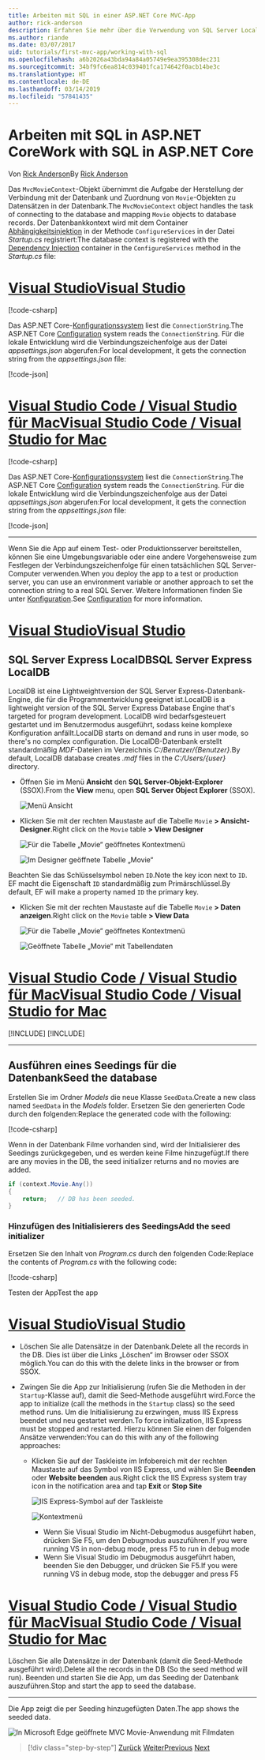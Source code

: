 ```yaml
---
title: Arbeiten mit SQL in einer ASP.NET Core MVC-App
author: rick-anderson
description: Erfahren Sie mehr über die Verwendung von SQL Server LocalDB oder SQLite in einer ASP.NET Core MVC-App.
ms.author: riande
ms.date: 03/07/2017
uid: tutorials/first-mvc-app/working-with-sql
ms.openlocfilehash: a6b2026a43bda94a84a05749e9ea395308dec231
ms.sourcegitcommit: 34bf9fc6ea814c039401fca174642f0acb14be3c
ms.translationtype: HT
ms.contentlocale: de-DE
ms.lasthandoff: 03/14/2019
ms.locfileid: "57841435"
---
```

# <a name="work-with-sql-in-aspnet-core"></a><span data-ttu-id="d8cd1-103">Arbeiten mit SQL in ASP.NET Core</span><span class="sxs-lookup"><span data-stu-id="d8cd1-103">Work with SQL in ASP.NET Core</span></span>

<span data-ttu-id="d8cd1-104">Von [Rick Anderson](https://twitter.com/RickAndMSFT)</span><span class="sxs-lookup"><span data-stu-id="d8cd1-104">By [Rick Anderson](https://twitter.com/RickAndMSFT)</span></span>

<span data-ttu-id="d8cd1-105">Das `MvcMovieContext`-Objekt übernimmt die Aufgabe der Herstellung der Verbindung mit der Datenbank und Zuordnung von `Movie`-Objekten zu Datensätzen in der Datenbank.</span><span class="sxs-lookup"><span data-stu-id="d8cd1-105">The `MvcMovieContext` object handles the task of connecting to the database and mapping `Movie` objects to database records.</span></span> <span data-ttu-id="d8cd1-106">Der Datenbankkontext wird mit dem Container [Abhängigkeitsinjektion](xref:fundamentals/dependency-injection) in der Methode `ConfigureServices` in der Datei *Startup.cs* registriert:</span><span class="sxs-lookup"><span data-stu-id="d8cd1-106">The database context is registered with the [Dependency Injection](xref:fundamentals/dependency-injection) container in the `ConfigureServices` method in the *Startup.cs* file:</span></span>

<!-- VS -------------------------->
# <a name="visual-studiotabvisual-studio"></a>[<span data-ttu-id="d8cd1-107">Visual Studio</span><span class="sxs-lookup"><span data-stu-id="d8cd1-107">Visual Studio</span></span>](#tab/visual-studio)

[!code-csharp[](~/tutorials/first-mvc-app/start-mvc/sample/MvcMovie22/Startup.cs?name=snippet_ConfigureServices&highlight=13-99)]

<span data-ttu-id="d8cd1-108">Das ASP.NET Core-[Konfigurationssystem](xref:fundamentals/configuration/index) liest die `ConnectionString`.</span><span class="sxs-lookup"><span data-stu-id="d8cd1-108">The ASP.NET Core [Configuration](xref:fundamentals/configuration/index) system reads the `ConnectionString`.</span></span> <span data-ttu-id="d8cd1-109">Für die lokale Entwicklung wird die Verbindungszeichenfolge aus der Datei *appsettings.json* abgerufen:</span><span class="sxs-lookup"><span data-stu-id="d8cd1-109">For local development, it gets the connection string from the *appsettings.json* file:</span></span>

[!code-json[](start-mvc/sample/MvcMovie/appsettings.json?highlight=2&range=8-10)]

<!-- Code -------------------------->
# <a name="visual-studio-code--visual-studio-for-mactabvisual-studio-codevisual-studio-mac"></a>[<span data-ttu-id="d8cd1-110">Visual Studio Code / Visual Studio für Mac</span><span class="sxs-lookup"><span data-stu-id="d8cd1-110">Visual Studio Code / Visual Studio for Mac</span></span>](#tab/visual-studio-code+visual-studio-mac)

[!code-csharp[](~/tutorials/first-mvc-app/start-mvc/sample/MvcMovie22/Startup.cs?name=snippet_UseSqlite&highlight=11-12)]

<span data-ttu-id="d8cd1-111">Das ASP.NET Core-[Konfigurationssystem](xref:fundamentals/configuration/index) liest die `ConnectionString`.</span><span class="sxs-lookup"><span data-stu-id="d8cd1-111">The ASP.NET Core [Configuration](xref:fundamentals/configuration/index) system reads the `ConnectionString`.</span></span> <span data-ttu-id="d8cd1-112">Für die lokale Entwicklung wird die Verbindungszeichenfolge aus der Datei *appsettings.json* abgerufen:</span><span class="sxs-lookup"><span data-stu-id="d8cd1-112">For local development, it gets the connection string from the *appsettings.json* file:</span></span>

[!code-json[](~/tutorials/first-mvc-app/start-mvc/sample/MvcMovie22/appsettingsSQLite.json?highlight=2&range=8-10)]

---  
<!-- End of VS tabs -->

<span data-ttu-id="d8cd1-113">Wenn Sie die App auf einem Test- oder Produktionsserver bereitstellen, können Sie eine Umgebungsvariable oder eine andere Vorgehensweise zum Festlegen der Verbindungszeichenfolge für einen tatsächlichen SQL Server-Computer verwenden.</span><span class="sxs-lookup"><span data-stu-id="d8cd1-113">When you deploy the app to a test or production server, you can use an environment variable or another approach to set the connection string to a real SQL Server.</span></span> <span data-ttu-id="d8cd1-114">Weitere Informationen finden Sie unter [Konfiguration](xref:fundamentals/configuration/index).</span><span class="sxs-lookup"><span data-stu-id="d8cd1-114">See [Configuration](xref:fundamentals/configuration/index) for more information.</span></span>

<!-- VS -------------------------->
# <a name="visual-studiotabvisual-studio"></a>[<span data-ttu-id="d8cd1-115">Visual Studio</span><span class="sxs-lookup"><span data-stu-id="d8cd1-115">Visual Studio</span></span>](#tab/visual-studio)

## <a name="sql-server-express-localdb"></a><span data-ttu-id="d8cd1-116">SQL Server Express LocalDB</span><span class="sxs-lookup"><span data-stu-id="d8cd1-116">SQL Server Express LocalDB</span></span>

<span data-ttu-id="d8cd1-117">LocalDB ist eine Lightweightversion der SQL Server Express-Datenbank-Engine, die für die Programmentwicklung geeignet ist.</span><span class="sxs-lookup"><span data-stu-id="d8cd1-117">LocalDB is a lightweight version of the SQL Server Express Database Engine that's targeted for program development.</span></span> <span data-ttu-id="d8cd1-118">LocalDB wird bedarfsgesteuert gestartet und im Benutzermodus ausgeführt, sodass keine komplexe Konfiguration anfällt.</span><span class="sxs-lookup"><span data-stu-id="d8cd1-118">LocalDB starts on demand and runs in user mode, so there's no complex configuration.</span></span> <span data-ttu-id="d8cd1-119">Die LocalDB-Datenbank erstellt standardmäßig *MDF*-Dateien im Verzeichnis *C:/Benutzer/{Benutzer}*.</span><span class="sxs-lookup"><span data-stu-id="d8cd1-119">By default, LocalDB database creates *.mdf* files in the *C:/Users/{user}* directory.</span></span>

* <span data-ttu-id="d8cd1-120">Öffnen Sie im Menü **Ansicht** den **SQL Server-Objekt-Explorer** (SSOX).</span><span class="sxs-lookup"><span data-stu-id="d8cd1-120">From the **View** menu, open **SQL Server Object Explorer** (SSOX).</span></span>

  ![Menü Ansicht](working-with-sql/_static/ssox.png)

* <span data-ttu-id="d8cd1-122">Klicken Sie mit der rechten Maustaste auf die Tabelle `Movie` **> Ansicht-Designer**.</span><span class="sxs-lookup"><span data-stu-id="d8cd1-122">Right click on the `Movie` table **> View Designer**</span></span>

  ![Für die Tabelle „Movie“ geöffnetes Kontextmenü](working-with-sql/_static/design.png)

  ![Im Designer geöffnete Tabelle „Movie“](working-with-sql/_static/dv.png)

<span data-ttu-id="d8cd1-125">Beachten Sie das Schlüsselsymbol neben `ID`.</span><span class="sxs-lookup"><span data-stu-id="d8cd1-125">Note the key icon next to `ID`.</span></span> <span data-ttu-id="d8cd1-126">EF macht die Eigenschaft `ID` standardmäßig zum Primärschlüssel.</span><span class="sxs-lookup"><span data-stu-id="d8cd1-126">By default, EF will make a property named `ID` the primary key.</span></span>

* <span data-ttu-id="d8cd1-127">Klicken Sie mit der rechten Maustaste auf die Tabelle `Movie` **> Daten anzeigen**.</span><span class="sxs-lookup"><span data-stu-id="d8cd1-127">Right click on the `Movie` table **> View Data**</span></span>

  ![Für die Tabelle „Movie“ geöffnetes Kontextmenü](working-with-sql/_static/ssox2.png)

  ![Geöffnete Tabelle „Movie“ mit Tabellendaten](working-with-sql/_static/vd22.png)

# <a name="visual-studio-code--visual-studio-for-mactabvisual-studio-codevisual-studio-mac"></a>[<span data-ttu-id="d8cd1-130">Visual Studio Code / Visual Studio für Mac</span><span class="sxs-lookup"><span data-stu-id="d8cd1-130">Visual Studio Code / Visual Studio for Mac</span></span>](#tab/visual-studio-code+visual-studio-mac)

[!INCLUDE[](~/includes/rp/sqlite.md)]
[!INCLUDE[](~/includes/RP-mvc-shared/sqlite-warn.md)]

---  
<!-- End of VS tabs -->

## <a name="seed-the-database"></a><span data-ttu-id="d8cd1-131">Ausführen eines Seedings für die Datenbank</span><span class="sxs-lookup"><span data-stu-id="d8cd1-131">Seed the database</span></span>

<span data-ttu-id="d8cd1-132">Erstellen Sie im Ordner *Models* die neue Klasse `SeedData`.</span><span class="sxs-lookup"><span data-stu-id="d8cd1-132">Create a new class named `SeedData` in the *Models* folder.</span></span> <span data-ttu-id="d8cd1-133">Ersetzen Sie den generierten Code durch den folgenden:</span><span class="sxs-lookup"><span data-stu-id="d8cd1-133">Replace the generated code with the following:</span></span>

[!code-csharp[](~/tutorials/first-mvc-app/start-mvc/sample/MvcMovie22/Models/SeedData.cs?name=snippet_1)]

<span data-ttu-id="d8cd1-134">Wenn in der Datenbank Filme vorhanden sind, wird der Initialisierer des Seedings zurückgegeben, und es werden keine Filme hinzugefügt.</span><span class="sxs-lookup"><span data-stu-id="d8cd1-134">If there are any movies in the DB, the seed initializer returns and no movies are added.</span></span>

```csharp
if (context.Movie.Any())
{
    return;   // DB has been seeded.
}
```

<a name="si"></a>
### <a name="add-the-seed-initializer"></a><span data-ttu-id="d8cd1-135">Hinzufügen des Initialisierers des Seedings</span><span class="sxs-lookup"><span data-stu-id="d8cd1-135">Add the seed initializer</span></span>

<span data-ttu-id="d8cd1-136">Ersetzen Sie den Inhalt von *Program.cs* durch den folgenden Code:</span><span class="sxs-lookup"><span data-stu-id="d8cd1-136">Replace the contents of *Program.cs* with the following code:</span></span>

[!code-csharp[](~/tutorials/first-mvc-app/start-mvc/sample/MvcMovie22/Program.cs)]

<span data-ttu-id="d8cd1-137">Testen der App</span><span class="sxs-lookup"><span data-stu-id="d8cd1-137">Test the app</span></span>

<!-- VS -------------------------->
# <a name="visual-studiotabvisual-studio"></a>[<span data-ttu-id="d8cd1-138">Visual Studio</span><span class="sxs-lookup"><span data-stu-id="d8cd1-138">Visual Studio</span></span>](#tab/visual-studio)

* <span data-ttu-id="d8cd1-139">Löschen Sie alle Datensätze in der Datenbank.</span><span class="sxs-lookup"><span data-stu-id="d8cd1-139">Delete all the records in the DB.</span></span> <span data-ttu-id="d8cd1-140">Dies ist über die Links „Löschen“ im Browser oder SSOX möglich.</span><span class="sxs-lookup"><span data-stu-id="d8cd1-140">You can do this with the delete links in the browser or from SSOX.</span></span>
* <span data-ttu-id="d8cd1-141">Zwingen Sie die App zur Initialisierung (rufen Sie die Methoden in der `Startup`-Klasse auf), damit die Seed-Methode ausgeführt wird.</span><span class="sxs-lookup"><span data-stu-id="d8cd1-141">Force the app to initialize (call the methods in the `Startup` class) so the seed method runs.</span></span> <span data-ttu-id="d8cd1-142">Um die Initialisierung zu erzwingen, muss IIS Express beendet und neu gestartet werden.</span><span class="sxs-lookup"><span data-stu-id="d8cd1-142">To force initialization, IIS Express must be stopped and restarted.</span></span> <span data-ttu-id="d8cd1-143">Hierzu können Sie einen der folgenden Ansätze verwenden:</span><span class="sxs-lookup"><span data-stu-id="d8cd1-143">You can do this with any of the following approaches:</span></span>

  * <span data-ttu-id="d8cd1-144">Klicken Sie auf der Taskleiste im Infobereich mit der rechten Maustaste auf das Symbol von IIS Express, und wählen Sie **Beenden** oder **Website beenden** aus.</span><span class="sxs-lookup"><span data-stu-id="d8cd1-144">Right click the IIS Express system tray icon in the notification area and tap **Exit** or **Stop Site**</span></span>

    ![IIS Express-Symbol auf der Taskleiste](working-with-sql/_static/iisExIcon.png)

    ![Kontextmenü](working-with-sql/_static/stopIIS.png)

    * <span data-ttu-id="d8cd1-147">Wenn Sie Visual Studio im Nicht-Debugmodus ausgeführt haben, drücken Sie F5, um den Debugmodus auszuführen.</span><span class="sxs-lookup"><span data-stu-id="d8cd1-147">If you were running VS in non-debug mode, press F5 to run in debug mode</span></span>
    * <span data-ttu-id="d8cd1-148">Wenn Sie Visual Studio im Debugmodus ausgeführt haben, beenden Sie den Debugger, und drücken Sie F5.</span><span class="sxs-lookup"><span data-stu-id="d8cd1-148">If you were running VS in debug mode, stop the debugger and press F5</span></span>

<!-- Code -------------------------->
# <a name="visual-studio-code--visual-studio-for-mactabvisual-studio-codevisual-studio-mac"></a>[<span data-ttu-id="d8cd1-149">Visual Studio Code / Visual Studio für Mac</span><span class="sxs-lookup"><span data-stu-id="d8cd1-149">Visual Studio Code / Visual Studio for Mac</span></span>](#tab/visual-studio-code+visual-studio-mac)

<span data-ttu-id="d8cd1-150">Löschen Sie alle Datensätze in der Datenbank (damit die Seed-Methode ausgeführt wird).</span><span class="sxs-lookup"><span data-stu-id="d8cd1-150">Delete all the records in the DB (So the seed method will run).</span></span> <span data-ttu-id="d8cd1-151">Beenden und starten Sie die App, um das Seeding der Datenbank auszuführen.</span><span class="sxs-lookup"><span data-stu-id="d8cd1-151">Stop and start the app to seed the database.</span></span>

---  
<!-- End of VS tabs -->

<span data-ttu-id="d8cd1-152">Die App zeigt die per Seeding hinzugefügten Daten.</span><span class="sxs-lookup"><span data-stu-id="d8cd1-152">The app shows the seeded data.</span></span>

![In Microsoft Edge geöffnete MVC Movie-Anwendung mit Filmdaten](working-with-sql/_static/m55.png)

> [!div class="step-by-step"]
> <span data-ttu-id="d8cd1-154">[Zurück](adding-model.md)
> [Weiter](controller-methods-views.md)</span><span class="sxs-lookup"><span data-stu-id="d8cd1-154">[Previous](adding-model.md)
[Next](controller-methods-views.md)</span></span>  
